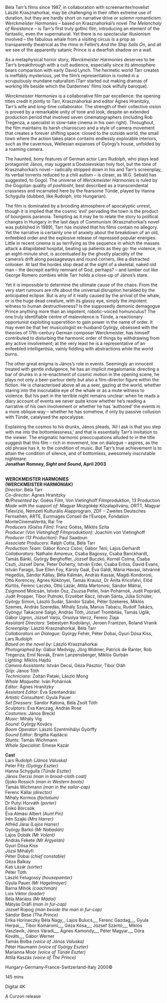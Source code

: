
Béla Tarr’s films since 1987, in collaboration with screenwriter/novelist László Krasznahorkai, may be challenging in their often extreme use of duration, but they are hardly short on narrative drive or solemn romanticism. _Werckmeister Harmonies_ – based on Krasznahorkai’s novel _The Melancholy of Resistance_ – is Tarr’s first truly gothic film, introducing an element of the fantastic, even the supernatural. Yet there is no spectacular illusionism involved – the fabulous whale from a visiting circus is a prop as transparently theatrical as the rhino in Fellini’s _And the Ship Sails On_, and all we see of the apparently satanic Prince is a dwarfish shadow on a wall.

As a metaphysical horror story, _Werckmeister Harmonies_ deserves to be Tarr’s breakthrough with a cult audience, especially since its atmosphere bears comparison with early David Lynch. The hermetic world Tarr creates is ineffably mysterious, yet the film’s representation is rooted in a scrupulously mundane naturalism (Tarr started out making dramas of working life beside which the Dardennes’ films look wilfully baroque).

_Werckmeister Harmonies_ is a collaborative film par excellence: the opening titles credit it jointly to Tarr, Krasznahorkai and editor Ágnes Hranitzky, Tarr’s wife and long-time collaborator. The strength of their collective vision is proved by a remarkable unity of tone and look, despite an extended production period that involved seven cinematographers (including Rob Tregenza, a specialist in slow-take cinema in his own right). Throughout, the film maintains its harsh chiaroscuro and a style of camera movement that creates a forever shifting space: closed to the outside world, the small town where the action takes place contains endlessly explorable interiors, such as the cavernous, Wellesian expanses of György’s house, unfolded by a roaming camera.

The haunted, bony features of German actor Lars Rudolph, who plays lead protagonist János, may suggest a Dostoievskian holy fool, but the tone of Krasznahorkai’s novel – radically stripped down in his and Tarr’s screenplay, its verbal torrents reduced to a chill autism – is closer, as W.G. Sebald has suggested, to Gogol. The universe of _Werckmeister Harmonies_ is ruled by the Gogolian quality of _poshlosht_, best described as a transcendental crassness and incarnated here by the fearsome Tünde, played by Hanna Schygulla (dubbed, like Rudolph, into Hungarian).

The film is dominated by a brooding atmosphere of apocalyptic unrest, though it is implied that the cosmic ‘evil’ pervading the town is the product of bourgeois paranoia. Tempting as it may be to relate the story to political changes in Hungary in the last days of Communism (Krasznahorkai’s novel was published in 1989), Tarr has insisted that his films contain no allegory. Yet the narrative is certainly one of anxiety about the breakdown of an old, enfeebled order and the explosive release of repressed popular energies. Little in recent cinema is as terrifying as the sequence in which the masses attack a dilapidated hospital, beating up patients as they go: the violence, in an eight-minute shot, is accentuated by the ghostly placidity of the camera’s drift along passageways and round corners, like a distracted onlooker. At last the hordes stop dead at the sight of a skeletal, naked old man – the decrepit earthly remnant of God, perhaps? – and lumber out like George Romero zombies while Tarr holds a close-up of János’s stare.

Yet it is impossible to determine the ultimate cause of the chaos. From the very start rumours are rife about the universal disruption heralded by the anticipated eclipse. But is any of it really caused by the arrival of the whale, or is the huge dead creature, with its glassy eye, simply the impotent witness to human destructiveness? Is the supposedly demonic demagogue Prince anything more than an impotent, robotic-voiced homunculus? The one truly identifiable centre of malevolence is Tünde, a reactionary opportunist exploiting superstition to gain power in the name of order. It may even be that her musicologist ex-husband György, obsessed with the theories of 17th-century German composer Werckmeister, has himself contributed to disturbing the harmonic order of things by withdrawing from any active involvement; at the very least he is a representative of an enfeebled intelligentsia, vainly fiddling with abstractions while the world burns.

The other great enigma is János’s role in events. Seemingly an innocent treated with gentle indulgence, he has an implicit megalomania: directing a bar of drunks in a re-enactment of cosmic motion in the opening scene, he plays not only a beer-parlour deity but also a film-director figure within the fiction. He is characterised above all as a seer, gazing at the world, whether staring into the inscrutable eye of the whale or as a mute witness to violence. But his part in the terrible night remains unclear: when he reads a diary account of events we never quite know whether he’s reading a narrative of his own involvement or whether he has ‘authored’ the events in a more oblique way – whether he has somehow, if only by passive collusion with Tünde, catalysed the apocalypse.

Explaining the cosmos to his drunks, János pleads, ‘All I ask is that you step with me into the bottomlessness,’ and that is essentially Tarr’s invitation to the viewer. The enigmatic harmonic preoccupations alluded to in the title suggest that this film – rich in movement, low on dialogue – aspires, as the old phrase has it, to the condition of music. But Tarr’s true achievement is to attain the condition of silence, and of bottomless, awesomely inscrutable nightmare.  
**Jonathan Romney, _Sight and Sound_, April 2003**
<br><br>

**WERCKMEISTER HARMONIES  
(WERCKMEISTER HARMÓNIÁK)**  
_Director_: Béla Tarr  
_Co-director_: Ágnes Hranitzky  
©_/Presented by_: Goëss Film,  Von Vietinghoff Filmproduktion, 13 Production  
_Made with the support of_:  Magyar Mozgókép Közalapítvány, ORTT, Magyar Televízió, Nemzeti Kulturális Alapprogram, ZDF – Zweites Deutsches Fernsehen, ARTE, Eurimages Conseil de l’Europe, Fondation MonteCinemaVerità, Rai Tre  
_Producers (Goëss Film)_: Franz Goëss, Miklós Szita  
_Producer (Von Vietinghoff Filmproduktion)_:  Joachim von Vietinghoff  
_Producer (13 Production)_: Paul Saadoun  
_Associate Producers_: Ralph Cotta, Béla Tarr  
_Production Team_: Gábor Koncz Csövi,  Gábor Téni, Lajos Gerhardt  
_Collaborators_: Nathalie Amoreux, Csaba Bagossy, Csaba Banckhardt, Tamás Bánki, György Berghoffer, József Buczkó, Kornél Csima, Csaba Csuti, József Dene, Peter Doherty, István Erdei, Csaba Eröss, David Evans, István Faragó, Sue Ellen Foy, Károly Gaál, Éva Gáldi, Mária Havasi, Istvánné Hegedüs, Sándor Kállay, Béla Kálmán, András Kassai, Magdi Kondorosi, Ottó Korencsy, Ágnes Kökönyei, Tamás Krausz, Dr Anita Kricsfalvi, Elöd Kürtös, Ferenc Laczkó, Ottó Lázár, Attila Martonosi, Sándor Mátrai, Zsigmond Molcsán, István Ösz, Zsuzsa Pellei, Iván Pohárnok, Judit Poprádi, Judit Propper, Tibor Putnoki, Erzsébet Rácz, István Sánta, Júlia Schüler, György Simon, László Sudár, Sándor Szabó, Péter Szekeres, Miklós Szemes, András Szeredás, Mihály Szula, Marius Tabacu, Rudolf Takács, Gyöngyi Takácsné Salgó, András Tóth, József Trombitás, Tamás Uglik, Gábor Ugron, József Varjú, Orsolya Vercz,  Ferenc Ziaja  
_Assistant Directors_: Sebestyén Kodolányi,  Jeroen Frantzen, Roland Vranik  
_Screenplay_: László Krasznahorkai, Béla Tarr  
_Collaborators on Dialogue_: György Fehér,  Péter Dobai, Gyuri Dósa Kiss, Lars Rudolph  
_Based on the novel by_: László Krasznahorkai  
_Photographed by_: Gábor Medvigy, Jörg Widmer, Patrick de Ranter, Rob Tregenza, Emil Novák,  Erwin Lanzensberger, Miklós Gurbán  
_Lighting_: Miklós Hajdú  
_Camera Assistants_: István Decsi,  Géza Pásztor, Tibor Oláh  
_Grip_: János Tóth  
_Technicians_: Zoltán Pataki, László Mong  
_Whale Maquette_: Iván Pohárnok  
_Editor_: Ágnes Hranitzky  
_Assistant Editor_: Éva Szentandrási  
_Artistic Consultant_: Gyula Pauer  
_Set Dressers_: Sándor Katona, Béla Zsolt Tóth  
_Sculptors_: Éva Karczag, András Rose  
_Costumes_: János Breckl  
_Music_: Mihály Víg  
_Sound_: György Kovács  
_Boom Operator_: László Szentmihályi Györffy  
_Sound Editor_: Brigitta Kajdácsi  
_Stunts_: Tamás Wichmann  
_Whale Specialist_: Emese Kazár

**Cast**  
Lars Rudolph _(János Valuska)_  
Peter Fitz _(György Eszter)_  
Hanna Schygulla _(Tünde Eszter)_  
János Derzsi _(man in broad-cloth coat)_  
Djoko Rossich _(man in Western boots)_  
Tamás Wichmann _(man in the sailor-cap)_  
Ferenc Kállai _(director)_  
Mihály Kormos _(factotum)_  
Dr Putyi Horváth _(porter)_  
Enikö Börcsök  
Éva Almási Albert _(Aunt Piri)_  
Irén Szajki _(Mrs Harrer)_  
Alfréd Járai _(Lajos Harrer)_  
György Barkó _(Mr Nabadán)_  
Lajos Dobák _(Mr Volent)_  
András Fekete _(Mr Árgyelán)_  
Gyuri Dósa Kiss  
Józsi Mihályfi  
Péter Dobai _(chief constable)_  
Géza Balkay  
Kati Lázár _(sorter)_  
Péter Tóth  
László Felugossy _(housepainter)_  
Gyula Pauer _(Mr Hagelmayer)_  
Barna Mihók _(coachman)_  
Lois Viktor _(loader)_  
Béla Máriáss _(Mr Mádai)_  
Mátyás Dráfi _(man in fur-cap)_  
József Ropog _(man beside the man in fur-cap)_  
Sándor Bese _(The Prince)_  
Erika Horineczky  Béla Nagy,_ Lajos Bulucs_,_ Ferenc Gazdag_,_ Gyula Herpai_,_ Tibor Komáromi_,_ Géza Kósa_,_ József Szántó_,_ Miklós Vaszlavik,  János Váradi_,_ Ágnes Kamondy_,_ Péter Magyar_,_ Dóra Kováts_,_ Gábor Werner  
Tamás Bolba _(voice of János Valuska)_  
Péter Haumann _(voice of György Eszter)_  
Marianna Moór _(voice of Tünde Eszter)_  
Attila Kaszás _(voice of The Prince)_

Hungary-Germany-France-Switzerland-Italy 2000©

145 mins

Digital 4K

A Curzon release
<!--stackedit_data:
eyJoaXN0b3J5IjpbMTczNzY2NDg1MV19
-->